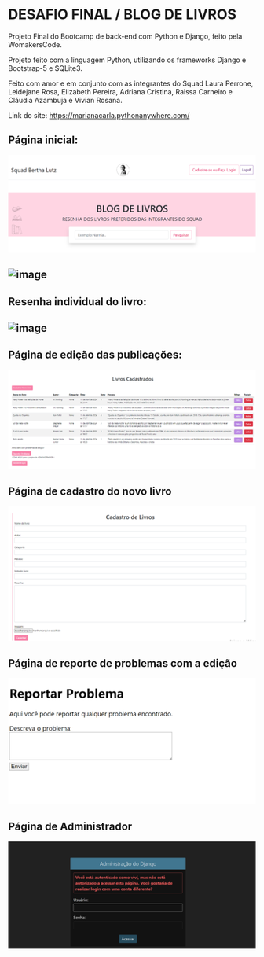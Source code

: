 # DESAFIO FINAL / BLOG DE LIVROS 

Projeto Final do Bootcamp de back-end com Python e Django, feito pela WomakersCode. 

Projeto feito com a linguagem Python, utilizando os frameworks Django e Bootstrap-5 e SQLite3.

Feito com amor e em conjunto com as integrantes do Squad Laura Perrone, Leidejane Rosa, Elizabeth Pereira, Adriana Cristina, Raissa Carneiro e Cláudia Azambuja e Vivian Rosana. 

Link do site: https://marianacarla.pythonanywhere.com/ 

## Página inicial:

![image](media/paginainicial.png)


![image](https://github.com/marianachoratto/desafio-final-blog/assets/146736051/9f22f39c-d7dd-4097-9ebd-1068e907db48)
-----------------------------------------------------------------------------------------------

## Resenha individual do livro:
![image](https://github.com/marianachoratto/desafio-final-blog/assets/146736051/7b16540d-d30a-4432-b539-999f89dbcad3)
------------------------------------------------------------------------------------------------

## Página de edição das publicações: 
![image](media/livroscadastrados.png)

## Página de cadastro do novo livro
![image](media/cadrastrolivroscategoria.png)

## Página de reporte de problemas com a edição
![image](media/reportarproblema.png)

## Página de Administrador
![image](media/admdjango.png)


